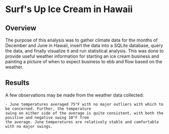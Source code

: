 
# Surf's Up Ice Cream in Hawaii

## Overview

The purpose of this analysis was to gather climate data for the months of December and June in Hawaii, 
insert the data into a SQLite database, query the data, and finally visualize it and run statistical analysis. 
This was done to provide useful weather information for starting an ice cream business and painting a picture 
of when to expect business to ebb and flow based on the weather.

## Results

A few observations may be made from the weather data collected:

    - June temperatures averaged 75°F with no major outliers with which to be concerned. Further, the temperature
    swing on either side of the average is quite consistent, with both the positive and negative swing 10°F from 
    the average. June temperatures are relatively stable and comfortable with no major swings.

